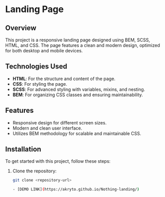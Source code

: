 # Landing Page

## Overview

This project is a responsive landing page designed using BEM, SCSS, HTML, and CSS. The page features a clean and modern design, optimized for both desktop and mobile devices.

## Technologies Used

- **HTML**: For the structure and content of the page.
- **CSS**: For styling the page.
- **SCSS**: For advanced styling with variables, mixins, and nesting.
- **BEM**: For organizing CSS classes and ensuring maintainability.

## Features

- Responsive design for different screen sizes.
- Modern and clean user interface.
- Utilizes BEM methodology for scalable and maintainable CSS.

## Installation

To get started with this project, follow these steps:

1. Clone the repository:
   ```bash
   git clone <repository-url>

   - [DEMO LINK](https://akryto.github.io/Nothing-landing/)
